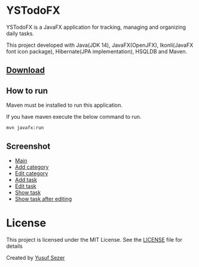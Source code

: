 # YSTodoFX

YSTodoFX is a JavaFX application for tracking, managing and organizing daily tasks.

This project developed with Java(JDK 14), JavaFX(OpenJFX), Ikonli(JavaFX font icon package), Hibernate(JPA implementation), HSQLDB and Maven.

## [Download](https://github.com/yusufsefasezer/YSTodoFX/archive/master.zip)

## How to run

Maven must be installed to run this application.

If you have maven execute the below command to run.

```
mvn javafx:run
```

## Screenshot

- [Main](screenshot/main.jpg)
- [Add category](screenshot/add-category.jpg)
- [Edit category](screenshot/edit-category.jpg)
- [Add task](screenshot/add-task.jpg)
- [Edit task](screenshot/edit-task.jpg)
- [Show task](screenshot/show-task.jpg)
- [Show task after editing](screenshot/show-task2.jpg)

# License
This project is licensed under the MIT License. See the [LICENSE](LICENSE) file for details

Created by [Yusuf Sezer](https://www.yusufsezer.com)
